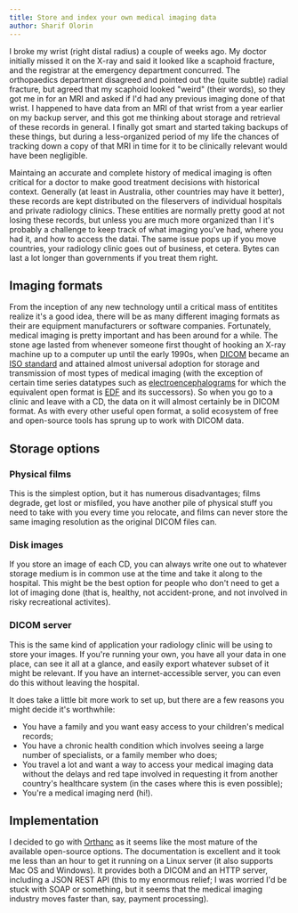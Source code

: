 ```yaml
---
title: Store and index your own medical imaging data 
author: Sharif Olorin
---
```


I broke my wrist (right distal radius) a couple of weeks ago. My doctor initially
missed it on the X-ray and said it looked like a scaphoid fracture, and
the registrar at the emergency department concurred.
The orthopaedics department disagreed and pointed out the (quite subtle)
radial fracture, but agreed that my scaphoid looked "weird" (their
words), so they got me in for an MRI and asked if I'd had any previous
imaging done of that wrist. I happened to have data from an MRI of that wrist from a year earlier on
my backup server, and this got me thinking about storage and
retrieval of these records in general. I finally got smart and started
taking backups of these things, but during a less-organized period of my
life the chances of tracking down a copy of that MRI in time for it to
be clinically relevant would have been negligible.

Maintaing an accurate and complete history of medical imaging is
often critical for a doctor to make good treatment decisions with
historical context. Generally (at least in Australia, other countries
may have it better), these records are kept distributed on the
fileservers of individual hospitals and private radiology clinics. These
entities are normally pretty good at not losing these records, but
unless you are much more organized than I it's probably a challenge to
keep track of what imaging you've had, where you
had it, and how to access the datai. The same issue pops up if you move countries, your
radiology clinic goes out of business, et cetera. Bytes can last a lot longer than
governments if you treat them right.

## Imaging formats

From the inception of any new technology until a critical mass of
entitites realize it's a good idea, there will be as many different
imaging formats as their are equipment manufacturers or software
companies. Fortunately, medical imaging is pretty important and has been
around for a while. The stone age lasted from whenever someone first
thought of hooking an X-ray machine up to a computer up until the early
1990s, when [DICOM](http://en.wikipedia.org/wiki/DICOM) became an [ISO
standard](http://www.iso.org/iso/catalogue_detail?csnumber=43218) and attained almost
universal adoption for storage and transmission of most types of medical
imaging (with the exception of certain time series datatypes such as
[electroencephalograms](http://en.wikipedia.org/wiki/Electroencephalography) for which the equivalent open format is
[EDF](http://en.wikipedia.org/wiki/European_Data_Format) and its
successors). So when you go to a clinic and leave with a CD, the data on it
will almost certainly be in DICOM format. As with every other useful
open format, a solid ecosystem of free and open-source tools has sprung
up to work with DICOM data.

## Storage options

### Physical films

This is the simplest option, but it has numerous disadvantages; films
degrade, get lost or misfiled, you have another pile of physical stuff
you need to take with you every time you relocate, and films can never
store the same imaging resolution as the original DICOM files can.

### Disk images

If you store an image of each CD, you can
always write one out to whatever storage medium is in common use at the
time and take it along to the hospital. This might be the best option
for people who don't need to get a lot of imaging done (that is,
healthy, not accident-prone, and not involved in risky recreational activites).

### DICOM server

This is the same kind of application your radiology clinic will be
using to store your images. If you're running your own, you
have all your data in one place, can see it all at a glance, and easily
export whatever subset of it might be relevant. If you have an
internet-accessible server, you can even do this without leaving the
hospital.

It does take a little bit more work to set up, but there are a few
reasons you might decide it's worthwhile:

 - You have a family and you want easy access to your children's medical
   records;
 - You have a chronic health condition which involves seeing a large
   number of specialists, or a family member who does;
 - You travel a lot and want a way to 
   access your medical imaging data without the delays and red tape involved in requesting
   it from another country's healthcare system (in the cases where this
   is even possible);
 - You're a medical imaging nerd (hi!).

## Implementation

I decided to go with [Orthanc](http://www.orthanc-server.com/index.php)
as it seems like the most mature of the available open-source options.
The documentation is excellent and it took me less than an hour
to get it running on a Linux server (it also supports Mac OS and
Windows).
It provides both a DICOM and an HTTP server, including a JSON REST API (this to my
enormous relief; I was worried I'd be stuck with SOAP or something, but
it seems that the medical imaging industry moves faster than, say,
payment processing).
